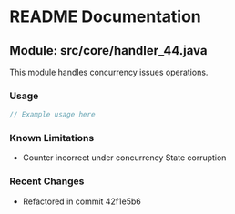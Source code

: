 # README Documentation

## Module: src/core/handler_44.java

This module handles concurrency issues operations.

### Usage

```java
// Example usage here
```

### Known Limitations

- Counter incorrect under concurrency State corruption

### Recent Changes

- Refactored in commit 42f1e5b6
